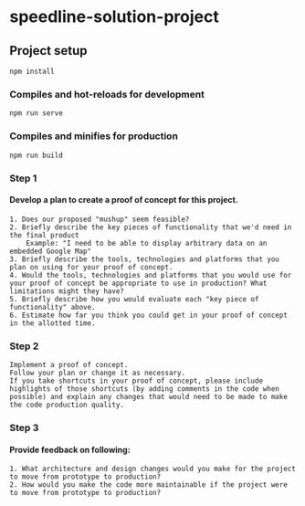 # speedline-solution-project

## Project setup
```
npm install
```

### Compiles and hot-reloads for development
```
npm run serve
```

### Compiles and minifies for production
```
npm run build
```

### Step 1

#### Develop a plan to create a proof of concept for this project.
    1. Does our proposed "mushup" seem feasible?
    2. Briefly describe the key pieces of functionality that we'd need in the final product
        Example: "I need to be able to display arbitrary data on an embedded Google Map"
    3. Briefly describe the tools, technologies and platforms that you plan on using for your proof of concept.
    4. Would the tools, technologies and platforms that you would use for your proof of concept be appropriate to use in production? What limitations might they have?
    5. Briefly describe how you would evaluate each "key piece of functionality" above.
    6. Estimate how far you think you could get in your proof of concept in the allotted time.

### Step 2

    Implement a proof of concept. 
    Follow your plan or change it as necessary. 
    If you take shortcuts in your proof of concept, please include highlights of those shortcuts (by adding comments in the code when possible) and explain any changes that would need to be made to make the code production quality.

### Step 3

#### Provide feedback on following:
    1. What architecture and design changes would you make for the project to move from prototype to production? 
    2. How would you make the code more maintainable if the project were to move from prototype to production?


